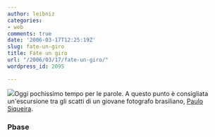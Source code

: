 ```yaml
---
author: leibniz
categories:
- web
comments: true
date: '2006-03-17T12:25:19Z'
slug: fate-un-giro
title: Fate un giro
url: "/2006/03/17/fate-un-giro/"
wordpress_id: 2095

---
```

![](http://mikami.image.pbase.com/v3/07/577307/4/46678065.Spain015.jpg)Oggi pochissimo tempo per le parole. A questo punto è consigliata un'escursione tra gli scatti di un giovane fotografo brasiliano, [Paulo Siqueira](http://www.pbase.com/paulosiqueira).


### Pbase
